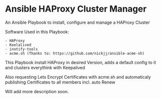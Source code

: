 
# Ansible HAProxy Cluster Manager

An Ansible Playbook to install, configure and manage a HAProxy Cluster

Software Used in this Playbook:

    - HAProxy
    - Keelalived
    - inotify-tools
    - acme.sh (Thanks to: https://github.com/nickjj/ansible-acme-sh)

This Playbook install HAProxy in desired Version, adds a default config to it and clusters everythink with Keepalived

Also requesting Lets Encrypt Certificates with acme.sh and automaticaly publishing Certificates to all members incl. auto Renew

Will add more description soon.